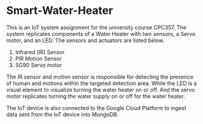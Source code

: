 # Smart-Water-Heater
This is an IoT system assignment for the university course CPC357. The system replicates components of a Water Heater with two sensors, a Servo motor, and an LED. The sensors and actuators are listed below.
1. Infrared (IR) Sensor
2. PIR Motion Sensor
3. SG90 Servo motor

The IR sensor and motion sensor is responsible for detecting the presence of human and motions within the targeted detection area. While the LED is a visual element to visualize turning the water heater on or off. And the servo motor replicates turning the water supply on or off for the water heater.

The IoT device is also connected to the Google Cloud Platform to ingest data sent from the IoT device into MongoDB.
